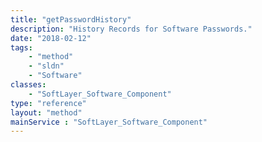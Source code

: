 ```yaml
---
title: "getPasswordHistory"
description: "History Records for Software Passwords."
date: "2018-02-12"
tags:
    - "method"
    - "sldn"
    - "Software"
classes:
    - "SoftLayer_Software_Component"
type: "reference"
layout: "method"
mainService : "SoftLayer_Software_Component"
---
```

